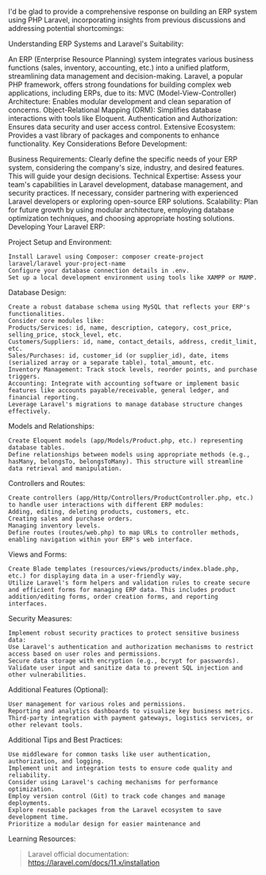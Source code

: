 I'd be glad to provide a comprehensive response on building an ERP system using PHP Laravel, incorporating insights from previous discussions and addressing potential shortcomings:

Understanding ERP Systems and Laravel's Suitability:

An ERP (Enterprise Resource Planning) system integrates various business functions (sales, inventory, accounting, etc.) into a unified platform, streamlining data management and decision-making.
Laravel, a popular PHP framework, offers strong foundations for building complex web applications, including ERPs, due to its:
MVC (Model-View-Controller) Architecture: Enables modular development and clean separation of concerns.
Object-Relational Mapping (ORM): Simplifies database interactions with tools like Eloquent.
Authentication and Authorization: Ensures data security and user access control.
Extensive Ecosystem: Provides a vast library of packages and components to enhance functionality.
Key Considerations Before Development:

Business Requirements: Clearly define the specific needs of your ERP system, considering the company's size, industry, and desired features. This will guide your design decisions.
Technical Expertise: Assess your team's capabilities in Laravel development, database management, and security practices. If necessary, consider partnering with experienced Laravel developers or exploring open-source ERP solutions.
Scalability: Plan for future growth by using modular architecture, employing database optimization techniques, and choosing appropriate hosting solutions.
Developing Your Laravel ERP:

Project Setup and Environment:

    Install Laravel using Composer: composer create-project laravel/laravel your-project-name
    Configure your database connection details in .env.
    Set up a local development environment using tools like XAMPP or MAMP.
Database Design:

    Create a robust database schema using MySQL that reflects your ERP's functionalities.
    Consider core modules like:
    Products/Services: id, name, description, category, cost_price, selling_price, stock_level, etc.
    Customers/Suppliers: id, name, contact_details, address, credit_limit, etc.
    Sales/Purchases: id, customer_id (or supplier_id), date, items (serialized array or a separate table), total_amount, etc.
    Inventory Management: Track stock levels, reorder points, and purchase triggers.
    Accounting: Integrate with accounting software or implement basic features like accounts payable/receivable, general ledger, and financial reporting.
    Leverage Laravel's migrations to manage database structure changes effectively.
Models and Relationships:

    Create Eloquent models (app/Models/Product.php, etc.) representing database tables.
    Define relationships between models using appropriate methods (e.g., hasMany, belongsTo, belongsToMany). This structure will streamline data retrieval and manipulation.
Controllers and Routes:

    Create controllers (app/Http/Controllers/ProductController.php, etc.) to handle user interactions with different ERP modules:
    Adding, editing, deleting products, customers, etc.
    Creating sales and purchase orders.
    Managing inventory levels.
    Define routes (routes/web.php) to map URLs to controller methods, enabling navigation within your ERP's web interface.
Views and Forms:

    Create Blade templates (resources/views/products/index.blade.php, etc.) for displaying data in a user-friendly way.
    Utilize Laravel's form helpers and validation rules to create secure and efficient forms for managing ERP data. This includes product addition/editing forms, order creation forms, and reporting interfaces.
Security Measures:

    Implement robust security practices to protect sensitive business data:
    Use Laravel's authentication and authorization mechanisms to restrict access based on user roles and permissions.
    Secure data storage with encryption (e.g., bcrypt for passwords).
    Validate user input and sanitize data to prevent SQL injection and other vulnerabilities.
Additional Features (Optional):

    User management for various roles and permissions.
    Reporting and analytics dashboards to visualize key business metrics.
    Third-party integration with payment gateways, logistics services, or other relevant tools.
Additional Tips and Best Practices:

    Use middleware for common tasks like user authentication, authorization, and logging.
    Implement unit and integration tests to ensure code quality and reliability.
    Consider using Laravel's caching mechanisms for performance optimization.
    Employ version control (Git) to track code changes and manage deployments.
    Explore reusable packages from the Laravel ecosystem to save development time.
    Prioritize a modular design for easier maintenance and


Learning Resources:

> Laravel official documentation: https://laravel.com/docs/11.x/installation
